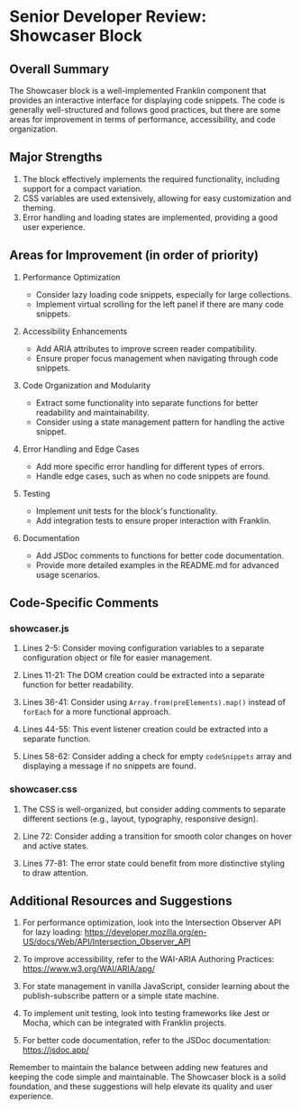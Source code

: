 # Senior Developer Review: Showcaser Block

## Overall Summary
The Showcaser block is a well-implemented Franklin component that provides an interactive interface for displaying code snippets. The code is generally well-structured and follows good practices, but there are some areas for improvement in terms of performance, accessibility, and code organization.

## Major Strengths
1. The block effectively implements the required functionality, including support for a compact variation.
2. CSS variables are used extensively, allowing for easy customization and theming.
3. Error handling and loading states are implemented, providing a good user experience.

## Areas for Improvement (in order of priority)

1. Performance Optimization
   - Consider lazy loading code snippets, especially for large collections.
   - Implement virtual scrolling for the left panel if there are many code snippets.

2. Accessibility Enhancements
   - Add ARIA attributes to improve screen reader compatibility.
   - Ensure proper focus management when navigating through code snippets.

3. Code Organization and Modularity
   - Extract some functionality into separate functions for better readability and maintainability.
   - Consider using a state management pattern for handling the active snippet.

4. Error Handling and Edge Cases
   - Add more specific error handling for different types of errors.
   - Handle edge cases, such as when no code snippets are found.

5. Testing
   - Implement unit tests for the block's functionality.
   - Add integration tests to ensure proper interaction with Franklin.

6. Documentation
   - Add JSDoc comments to functions for better code documentation.
   - Provide more detailed examples in the README.md for advanced usage scenarios.

## Code-Specific Comments

### showcaser.js

1. Lines 2-5: Consider moving configuration variables to a separate configuration object or file for easier management.

2. Lines 11-21: The DOM creation could be extracted into a separate function for better readability.

3. Lines 36-41: Consider using `Array.from(preElements).map()` instead of `forEach` for a more functional approach.

4. Lines 44-55: This event listener creation could be extracted into a separate function.

5. Lines 58-62: Consider adding a check for empty `codeSnippets` array and displaying a message if no snippets are found.

### showcaser.css

1. The CSS is well-organized, but consider adding comments to separate different sections (e.g., layout, typography, responsive design).

2. Line 72: Consider adding a transition for smooth color changes on hover and active states.

3. Lines 77-81: The error state could benefit from more distinctive styling to draw attention.

## Additional Resources and Suggestions

1. For performance optimization, look into the Intersection Observer API for lazy loading: https://developer.mozilla.org/en-US/docs/Web/API/Intersection_Observer_API

2. To improve accessibility, refer to the WAI-ARIA Authoring Practices: https://www.w3.org/WAI/ARIA/apg/

3. For state management in vanilla JavaScript, consider learning about the publish-subscribe pattern or a simple state machine.

4. To implement unit testing, look into testing frameworks like Jest or Mocha, which can be integrated with Franklin projects.

5. For better code documentation, refer to the JSDoc documentation: https://jsdoc.app/

Remember to maintain the balance between adding new features and keeping the code simple and maintainable. The Showcaser block is a solid foundation, and these suggestions will help elevate its quality and user experience.

